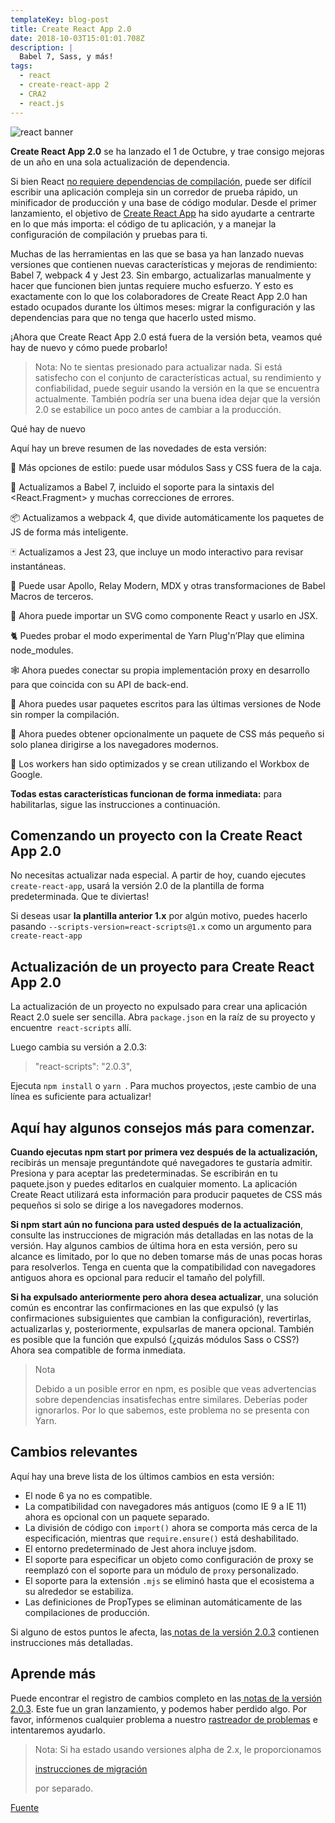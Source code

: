 ```yaml
---
templateKey: blog-post
title: Create React App 2.0
date: 2018-10-03T15:01:01.708Z
description: |
  Babel 7, Sass, y más!
tags:
  - react
  - create-react-app 2
  - CRA2
  - react.js
---
```

![react banner](/img/react-banner.png)

**Create React App 2.0** se ha lanzado el 1 de Octubre, y trae consigo mejoras de un año en una sola actualización de dependencia.

Si bien React [no requiere dependencias de compilación](https://reactjs.org/docs/create-a-new-react-app.html), puede ser difícil escribir una aplicación compleja sin un corredor de prueba rápido, un minificador de producción y una base de código modular. Desde el primer lanzamiento, el objetivo de [Create React App](https://github.com/facebook/create-react-app) ha sido ayudarte a centrarte en lo que más importa: el código de tu aplicación, y a manejar la configuración de compilación y pruebas para ti.

Muchas de las herramientas en las que se basa ya han lanzado nuevas versiones que contienen nuevas características y mejoras de rendimiento: Babel 7, webpack 4 y Jest 23. Sin embargo, actualizarlas manualmente y hacer que funcionen bien juntas requiere mucho esfuerzo. Y esto es exactamente con lo que los colaboradores de Create React App 2.0 han estado ocupados durante los últimos meses: migrar la configuración y las dependencias para que no tenga que hacerlo usted mismo.

¡Ahora que Create React App 2.0 está fuera de la versión beta, veamos qué hay de nuevo y cómo puede probarlo!

> Nota: No te sientas presionado para actualizar nada. Si está satisfecho con el conjunto de características actual, su rendimiento y confiabilidad, puede seguir usando la versión en la que se encuentra actualmente. También podría ser una buena idea dejar que la versión 2.0 se estabilice un poco antes de cambiar a la producción.

Qué hay de nuevo

Aquí hay un breve resumen de las novedades de esta versión:



🎉 Más opciones de estilo: puede usar módulos Sass y CSS fuera de la caja.

🐠 Actualizamos a Babel 7, incluido el soporte para la sintaxis del  <React.Fragment> y muchas correcciones de errores.

📦 Actualizamos a webpack 4, que divide automáticamente los paquetes de JS de forma más inteligente.

🃏 Actualizamos a Jest 23, que incluye un modo interactivo para revisar instantáneas.

💎 Puede usar Apollo, Relay Modern, MDX y otras transformaciones de Babel Macros de terceros.

🌠 Ahora puede importar un SVG como componente React y usarlo en JSX.

🐈 Puedes probar el modo experimental de Yarn Plug'n’Play que elimina node_modules.

🕸 Ahora puedes conectar su propia implementación proxy en desarrollo para que coincida con su API de back-end.

🚀 Ahora puedes usar paquetes escritos para las últimas versiones de Node sin romper la compilación.

💄 Ahora puedes obtener opcionalmente un paquete de CSS más pequeño si solo planea dirigirse a los navegadores modernos.

👷‍ Los workers han sido optimizados y se crean utilizando el Workbox de Google.

**Todas estas características funcionan de forma inmediata:** para habilitarlas, sigue las instrucciones a continuación.

## Comenzando un proyecto con la Create React App 2.0

No necesitas actualizar nada especial. A partir de hoy, cuando ejecutes `create-react-app`, usará la versión 2.0 de la plantilla de forma predeterminada. Que te diviertas!

Si deseas usar **la plantilla anterior 1.x** por algún motivo, puedes hacerlo pasando `--scripts-version=react-scripts@1.x` como un argumento para `create-react-app`

## Actualización de un proyecto para Create React App 2.0

La actualización de un proyecto no expulsado para crear una aplicación React 2.0 suele ser sencilla. Abra `package.json` en la raíz de su proyecto y encuentre` react-scripts` allí.

Luego cambia su versión a 2.0.3:

> "react-scripts": "2.0.3",

Ejecuta `npm install` o `yarn `. Para muchos proyectos, ¡este cambio de una línea es suficiente para actualizar!

## Aquí hay algunos consejos más para comenzar.

**Cuando ejecutas npm start por primera vez después de la actualización,** recibirás un mensaje preguntándote qué navegadores te gustaría admitir. Presiona y para aceptar las predeterminadas. Se escribirán en tu paquete.json y puedes editarlos en cualquier momento. La aplicación Create React utilizará esta información para producir paquetes de CSS más pequeños si solo se dirige a los navegadores modernos.

**Si npm start aún no funciona para usted después de la actualización**, consulte las instrucciones de migración más detalladas en las notas de la versión. Hay algunos cambios de última hora en esta versión, pero su alcance es limitado, por lo que no deben tomarse más de unas pocas horas para resolverlos. Tenga en cuenta que la compatibilidad con navegadores antiguos ahora es opcional para reducir el tamaño del polyfill.

**Si ha expulsado anteriormente pero ahora desea actualizar**, una solución común es encontrar las confirmaciones en las que expulsó (y las confirmaciones subsiguientes que cambian la configuración), revertirlas, actualizarlas y, posteriormente, expulsarlas de manera opcional. También es posible que la función que expulsó (¿quizás módulos Sass o CSS?) Ahora sea compatible de forma inmediata.

> Nota
>
> Debido a un posible error en npm, es posible que veas advertencias sobre dependencias insatisfechas entre similares. Deberías poder ignorarlos. Por lo que sabemos, este problema no se presenta con Yarn.

## Cambios relevantes

Aquí hay una breve lista de los últimos cambios en esta versión:

* El node 6 ya no es compatible.
* La compatibilidad con navegadores más antiguos (como IE 9 a IE 11) ahora es opcional con un paquete separado.
* La división de código con `import()` ahora se comporta más cerca de la especificación, mientras que `require.ensure()` está deshabilitado.
* El entorno predeterminado de Jest ahora incluye jsdom.
* El soporte para especificar un objeto como configuración de proxy se reemplazó con el soporte para un módulo de `proxy` personalizado.
* El soporte para la extensión `.mjs` se eliminó hasta que el ecosistema a su alrededor se estabiliza.
* Las definiciones de PropTypes se eliminan automáticamente de las compilaciones de producción.

Si alguno de estos puntos le afecta, las[ notas de la versión 2.0.3](https://github.com/facebook/create-react-app/releases/tag/v2.0.3) contienen instrucciones más detalladas.

## Aprende más

Puede encontrar el registro de cambios completo en  las[ notas de la versión 2.0.3](https://github.com/facebook/create-react-app/releases/tag/v2.0.3). Este fue un gran lanzamiento, y podemos haber perdido algo. Por favor, infórmenos cualquier problema a nuestro [rastreador de problemas](https://github.com/facebook/create-react-app/issues/new) e intentaremos ayudarlo.



> Nota: Si ha estado usando versiones alpha de 2.x, le proporcionamos
>
> [ instrucciones de migración ](https://gist.github.com/gaearon/8650d1c70e436e5eff01f396dffc4114)
>
> por separado.



[Fuente](https://reactjs.org/blog/2018/10/01/create-react-app-v2.html)
